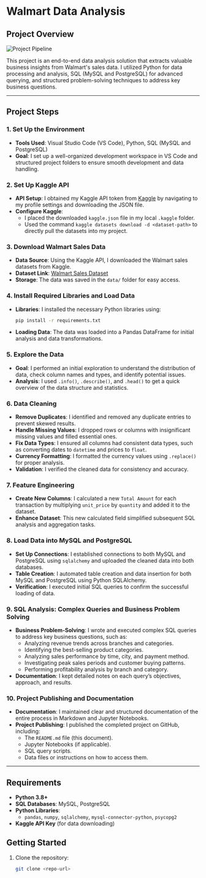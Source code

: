 # Walmart Data Analysis

## Project Overview

![Project Pipeline](https://github.com/najirh/Walmart_SQL_Python/blob/main/walmart_project-piplelines.png)

This project is an end-to-end data analysis solution that extracts valuable business insights from Walmart's sales data. I utilized Python for data processing and analysis, SQL (MySQL and PostgreSQL) for advanced querying, and structured problem-solving techniques to address key business questions.

---

## Project Steps

### 1. Set Up the Environment
   - **Tools Used**: Visual Studio Code (VS Code), Python, SQL (MySQL and PostgreSQL)
   - **Goal**: I set up a well-organized development workspace in VS Code and structured project folders to ensure smooth development and data handling.

### 2. Set Up Kaggle API
   - **API Setup**: I obtained my Kaggle API token from [Kaggle](https://www.kaggle.com/) by navigating to my profile settings and downloading the JSON file.
   - **Configure Kaggle**: 
      - I placed the downloaded `kaggle.json` file in my local `.kaggle` folder.
      - Used the command `kaggle datasets download -d <dataset-path>` to directly pull the datasets into my project.

### 3. Download Walmart Sales Data
   - **Data Source**: Using the Kaggle API, I downloaded the Walmart sales datasets from Kaggle.
   - **Dataset Link**: [Walmart Sales Dataset](https://www.kaggle.com/najir0123/walmart-10k-sales-datasets)
   - **Storage**: The data was saved in the `data/` folder for easy access.

### 4. Install Required Libraries and Load Data
   - **Libraries**: I installed the necessary Python libraries using:
     ```bash
     pip install -r requirements.txt
     ```
   - **Loading Data**: The data was loaded into a Pandas DataFrame for initial analysis and data transformations.

### 5. Explore the Data
   - **Goal**: I performed an initial exploration to understand the distribution of data, check column names and types, and identify potential issues.
   - **Analysis**: I used `.info()`, `.describe()`, and `.head()` to get a quick overview of the data structure and statistics.

### 6. Data Cleaning
   - **Remove Duplicates**: I identified and removed any duplicate entries to prevent skewed results.
   - **Handle Missing Values**: I dropped rows or columns with insignificant missing values and filled essential ones.
   - **Fix Data Types**: I ensured all columns had consistent data types, such as converting dates to `datetime` and prices to `float`.
   - **Currency Formatting**: I formatted the currency values using `.replace()` for proper analysis.
   - **Validation**: I verified the cleaned data for consistency and accuracy.

### 7. Feature Engineering
   - **Create New Columns**: I calculated a new `Total Amount` for each transaction by multiplying `unit_price` by `quantity` and added it to the dataset.
   - **Enhance Dataset**: This new calculated field simplified subsequent SQL analysis and aggregation tasks.

### 8. Load Data into MySQL and PostgreSQL
   - **Set Up Connections**: I established connections to both MySQL and PostgreSQL using `sqlalchemy` and uploaded the cleaned data into both databases.
   - **Table Creation**: I automated table creation and data insertion for both MySQL and PostgreSQL using Python SQLAlchemy.
   - **Verification**: I executed initial SQL queries to confirm the successful loading of data.

### 9. SQL Analysis: Complex Queries and Business Problem Solving
   - **Business Problem-Solving**: I wrote and executed complex SQL queries to address key business questions, such as:
     - Analyzing revenue trends across branches and categories.
     - Identifying the best-selling product categories.
     - Analyzing sales performance by time, city, and payment method.
     - Investigating peak sales periods and customer buying patterns.
     - Performing profitability analysis by branch and category.
   - **Documentation**: I kept detailed notes on each query’s objectives, approach, and results.

### 10. Project Publishing and Documentation
   - **Documentation**: I maintained clear and structured documentation of the entire process in Markdown and Jupyter Notebooks.
   - **Project Publishing**: I published the completed project on GitHub, including:
     - The `README.md` file (this document).
     - Jupyter Notebooks (if applicable).
     - SQL query scripts.
     - Data files or instructions on how to access them.

---

## Requirements

- **Python 3.8+**
- **SQL Databases**: MySQL, PostgreSQL
- **Python Libraries**:
  - `pandas`, `numpy`, `sqlalchemy`, `mysql-connector-python`, `psycopg2`
- **Kaggle API Key** (for data downloading)

## Getting Started

1. Clone the repository:
   ```bash
   git clone <repo-url>
